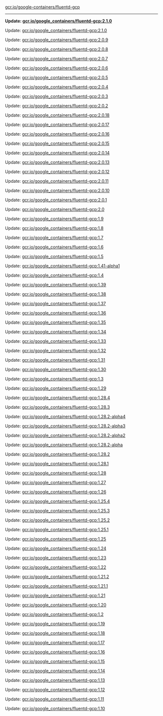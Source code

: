 [gcr.io/google-containers/fluentd-gcp](https://hub.docker.com/r/cruse/fluentd-gcp/tags/) 

----
**Update: [gcr.io/google_containers/fluentd-gcp:2.1.0](https://hub.docker.com/r/cruse/fluentd-gcp/tags/)**

Update: [gcr.io/google_containers/fluentd-gcp:2.1.0](https://hub.docker.com/r/cruse/fluentd-gcp/tags/)

Update: [gcr.io/google_containers/fluentd-gcp:2.0.9](https://hub.docker.com/r/cruse/fluentd-gcp/tags/)

Update: [gcr.io/google_containers/fluentd-gcp:2.0.8](https://hub.docker.com/r/cruse/fluentd-gcp/tags/)

Update: [gcr.io/google_containers/fluentd-gcp:2.0.7](https://hub.docker.com/r/cruse/fluentd-gcp/tags/)

Update: [gcr.io/google_containers/fluentd-gcp:2.0.6](https://hub.docker.com/r/cruse/fluentd-gcp/tags/)

Update: [gcr.io/google_containers/fluentd-gcp:2.0.5](https://hub.docker.com/r/cruse/fluentd-gcp/tags/)

Update: [gcr.io/google_containers/fluentd-gcp:2.0.4](https://hub.docker.com/r/cruse/fluentd-gcp/tags/)

Update: [gcr.io/google_containers/fluentd-gcp:2.0.3](https://hub.docker.com/r/cruse/fluentd-gcp/tags/)

Update: [gcr.io/google_containers/fluentd-gcp:2.0.2](https://hub.docker.com/r/cruse/fluentd-gcp/tags/)

Update: [gcr.io/google_containers/fluentd-gcp:2.0.18](https://hub.docker.com/r/cruse/fluentd-gcp/tags/)

Update: [gcr.io/google_containers/fluentd-gcp:2.0.17](https://hub.docker.com/r/cruse/fluentd-gcp/tags/)

Update: [gcr.io/google_containers/fluentd-gcp:2.0.16](https://hub.docker.com/r/cruse/fluentd-gcp/tags/)

Update: [gcr.io/google_containers/fluentd-gcp:2.0.15](https://hub.docker.com/r/cruse/fluentd-gcp/tags/)

Update: [gcr.io/google_containers/fluentd-gcp:2.0.14](https://hub.docker.com/r/cruse/fluentd-gcp/tags/)

Update: [gcr.io/google_containers/fluentd-gcp:2.0.13](https://hub.docker.com/r/cruse/fluentd-gcp/tags/)

Update: [gcr.io/google_containers/fluentd-gcp:2.0.12](https://hub.docker.com/r/cruse/fluentd-gcp/tags/)

Update: [gcr.io/google_containers/fluentd-gcp:2.0.11](https://hub.docker.com/r/cruse/fluentd-gcp/tags/)

Update: [gcr.io/google_containers/fluentd-gcp:2.0.10](https://hub.docker.com/r/cruse/fluentd-gcp/tags/)

Update: [gcr.io/google_containers/fluentd-gcp:2.0.1](https://hub.docker.com/r/cruse/fluentd-gcp/tags/)

Update: [gcr.io/google_containers/fluentd-gcp:2.0](https://hub.docker.com/r/cruse/fluentd-gcp/tags/)

Update: [gcr.io/google_containers/fluentd-gcp:1.9](https://hub.docker.com/r/cruse/fluentd-gcp/tags/)

Update: [gcr.io/google_containers/fluentd-gcp:1.8](https://hub.docker.com/r/cruse/fluentd-gcp/tags/)

Update: [gcr.io/google_containers/fluentd-gcp:1.7](https://hub.docker.com/r/cruse/fluentd-gcp/tags/)

Update: [gcr.io/google_containers/fluentd-gcp:1.6](https://hub.docker.com/r/cruse/fluentd-gcp/tags/)

Update: [gcr.io/google_containers/fluentd-gcp:1.5](https://hub.docker.com/r/cruse/fluentd-gcp/tags/)

Update: [gcr.io/google_containers/fluentd-gcp:1.41-alpha1](https://hub.docker.com/r/cruse/fluentd-gcp/tags/)

Update: [gcr.io/google_containers/fluentd-gcp:1.4](https://hub.docker.com/r/cruse/fluentd-gcp/tags/)

Update: [gcr.io/google_containers/fluentd-gcp:1.39](https://hub.docker.com/r/cruse/fluentd-gcp/tags/)

Update: [gcr.io/google_containers/fluentd-gcp:1.38](https://hub.docker.com/r/cruse/fluentd-gcp/tags/)

Update: [gcr.io/google_containers/fluentd-gcp:1.37](https://hub.docker.com/r/cruse/fluentd-gcp/tags/)

Update: [gcr.io/google_containers/fluentd-gcp:1.36](https://hub.docker.com/r/cruse/fluentd-gcp/tags/)

Update: [gcr.io/google_containers/fluentd-gcp:1.35](https://hub.docker.com/r/cruse/fluentd-gcp/tags/)

Update: [gcr.io/google_containers/fluentd-gcp:1.34](https://hub.docker.com/r/cruse/fluentd-gcp/tags/)

Update: [gcr.io/google_containers/fluentd-gcp:1.33](https://hub.docker.com/r/cruse/fluentd-gcp/tags/)

Update: [gcr.io/google_containers/fluentd-gcp:1.32](https://hub.docker.com/r/cruse/fluentd-gcp/tags/)

Update: [gcr.io/google_containers/fluentd-gcp:1.31](https://hub.docker.com/r/cruse/fluentd-gcp/tags/)

Update: [gcr.io/google_containers/fluentd-gcp:1.30](https://hub.docker.com/r/cruse/fluentd-gcp/tags/)

Update: [gcr.io/google_containers/fluentd-gcp:1.3](https://hub.docker.com/r/cruse/fluentd-gcp/tags/)

Update: [gcr.io/google_containers/fluentd-gcp:1.29](https://hub.docker.com/r/cruse/fluentd-gcp/tags/)

Update: [gcr.io/google_containers/fluentd-gcp:1.28.4](https://hub.docker.com/r/cruse/fluentd-gcp/tags/)

Update: [gcr.io/google_containers/fluentd-gcp:1.28.3](https://hub.docker.com/r/cruse/fluentd-gcp/tags/)

Update: [gcr.io/google_containers/fluentd-gcp:1.28.2-alpha4](https://hub.docker.com/r/cruse/fluentd-gcp/tags/)

Update: [gcr.io/google_containers/fluentd-gcp:1.28.2-alpha3](https://hub.docker.com/r/cruse/fluentd-gcp/tags/)

Update: [gcr.io/google_containers/fluentd-gcp:1.28.2-alpha2](https://hub.docker.com/r/cruse/fluentd-gcp/tags/)

Update: [gcr.io/google_containers/fluentd-gcp:1.28.2-alpha](https://hub.docker.com/r/cruse/fluentd-gcp/tags/)

Update: [gcr.io/google_containers/fluentd-gcp:1.28.2](https://hub.docker.com/r/cruse/fluentd-gcp/tags/)

Update: [gcr.io/google_containers/fluentd-gcp:1.28.1](https://hub.docker.com/r/cruse/fluentd-gcp/tags/)

Update: [gcr.io/google_containers/fluentd-gcp:1.28](https://hub.docker.com/r/cruse/fluentd-gcp/tags/)

Update: [gcr.io/google_containers/fluentd-gcp:1.27](https://hub.docker.com/r/cruse/fluentd-gcp/tags/)

Update: [gcr.io/google_containers/fluentd-gcp:1.26](https://hub.docker.com/r/cruse/fluentd-gcp/tags/)

Update: [gcr.io/google_containers/fluentd-gcp:1.25.4](https://hub.docker.com/r/cruse/fluentd-gcp/tags/)

Update: [gcr.io/google_containers/fluentd-gcp:1.25.3](https://hub.docker.com/r/cruse/fluentd-gcp/tags/)

Update: [gcr.io/google_containers/fluentd-gcp:1.25.2](https://hub.docker.com/r/cruse/fluentd-gcp/tags/)

Update: [gcr.io/google_containers/fluentd-gcp:1.25.1](https://hub.docker.com/r/cruse/fluentd-gcp/tags/)

Update: [gcr.io/google_containers/fluentd-gcp:1.25](https://hub.docker.com/r/cruse/fluentd-gcp/tags/)

Update: [gcr.io/google_containers/fluentd-gcp:1.24](https://hub.docker.com/r/cruse/fluentd-gcp/tags/)

Update: [gcr.io/google_containers/fluentd-gcp:1.23](https://hub.docker.com/r/cruse/fluentd-gcp/tags/)

Update: [gcr.io/google_containers/fluentd-gcp:1.22](https://hub.docker.com/r/cruse/fluentd-gcp/tags/)

Update: [gcr.io/google_containers/fluentd-gcp:1.21.2](https://hub.docker.com/r/cruse/fluentd-gcp/tags/)

Update: [gcr.io/google_containers/fluentd-gcp:1.21.1](https://hub.docker.com/r/cruse/fluentd-gcp/tags/)

Update: [gcr.io/google_containers/fluentd-gcp:1.21](https://hub.docker.com/r/cruse/fluentd-gcp/tags/)

Update: [gcr.io/google_containers/fluentd-gcp:1.20](https://hub.docker.com/r/cruse/fluentd-gcp/tags/)

Update: [gcr.io/google_containers/fluentd-gcp:1.2](https://hub.docker.com/r/cruse/fluentd-gcp/tags/)

Update: [gcr.io/google_containers/fluentd-gcp:1.19](https://hub.docker.com/r/cruse/fluentd-gcp/tags/)

Update: [gcr.io/google_containers/fluentd-gcp:1.18](https://hub.docker.com/r/cruse/fluentd-gcp/tags/)

Update: [gcr.io/google_containers/fluentd-gcp:1.17](https://hub.docker.com/r/cruse/fluentd-gcp/tags/)

Update: [gcr.io/google_containers/fluentd-gcp:1.16](https://hub.docker.com/r/cruse/fluentd-gcp/tags/)

Update: [gcr.io/google_containers/fluentd-gcp:1.15](https://hub.docker.com/r/cruse/fluentd-gcp/tags/)

Update: [gcr.io/google_containers/fluentd-gcp:1.14](https://hub.docker.com/r/cruse/fluentd-gcp/tags/)

Update: [gcr.io/google_containers/fluentd-gcp:1.13](https://hub.docker.com/r/cruse/fluentd-gcp/tags/)

Update: [gcr.io/google_containers/fluentd-gcp:1.12](https://hub.docker.com/r/cruse/fluentd-gcp/tags/)

Update: [gcr.io/google_containers/fluentd-gcp:1.11](https://hub.docker.com/r/cruse/fluentd-gcp/tags/)

Update: [gcr.io/google_containers/fluentd-gcp:1.10](https://hub.docker.com/r/cruse/fluentd-gcp/tags/)

